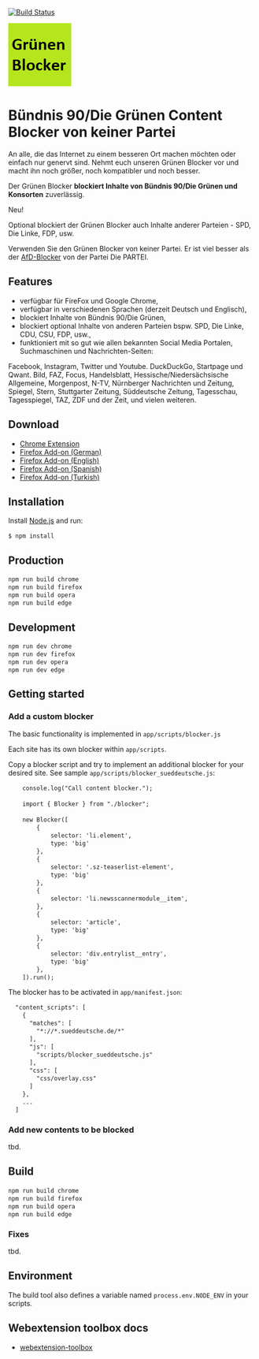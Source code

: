 [![Build Status](https://travis-ci.com/keinepartei/gruenen-blocker-plugin.svg?branch=master)](https://travis-ci.com/keinepartei/gruenen-blocker-plugin)

![Bündnis 90/Die Grünen Content Blocker](app/images/icon-128.png)

# Bündnis 90/Die Grünen Content Blocker von keiner Partei

An alle, die das Internet zu einem besseren Ort machen möchten oder einfach nur genervt sind.
Nehmt euch unseren Grünen Blocker vor und macht ihn noch größer, noch kompatibler und noch besser.

Der Grünen Blocker **blockiert Inhalte von Bündnis 90/Die Grünen und Konsorten** zuverlässig.

Neu!

Optional blockiert der Grünen Blocker auch Inhalte anderer Parteien - SPD, Die Linke, FDP, usw.

Verwenden Sie den Grünen Blocker von keiner Partei. Er ist viel besser als der [AfD-Blocker](https://github.com/dieparteidiepartei/afd-blocker-plugin) von der Partei Die PARTEI.

## Features

- verfügbar für FireFox und Google Chrome,
- verfügbar in verschiedenen Sprachen (derzeit Deutsch und Englisch),
- blockiert Inhalte von Bündnis 90/Die Grünen,
- blockiert optional Inhalte von anderen Parteien bspw. SPD, Die Linke, CDU, CSU, FDP, usw.,
- funktioniert mit so gut wie allen bekannten Social Media Portalen, Suchmaschinen und Nachrichten-Seiten:

Facebook, Instagram, Twitter und Youtube. DuckDuckGo, Startpage und Qwant. Bild, FAZ, Focus, Handelsblatt, Hessische/Niedersächsische Allgemeine, Morgenpost, N-TV, Nürnberger Nachrichten und Zeitung, Spiegel, Stern, Stuttgarter Zeitung, Süddeutsche Zeitung, Tagesschau, Tagesspiegel, TAZ, ZDF und der Zeit, und vielen weiteren.

## Download

- [Chrome Extension](https://chrome.google.com/webstore/detail/gr%C3%BCnen-blocker/hhpcjimcpbbihmamgphcafoeohhblmpo)
- [Firefox Add-on (German)](https://addons.mozilla.org/de/firefox/addon/gr%C3%BCnen-content-blocker/)
- [Firefox Add-on (English)](https://addons.mozilla.org/en-US/firefox/addon/gr%C3%BCnen-content-blocker/)
- [Firefox Add-on (Spanish)](https://addons.mozilla.org/es/firefox/addon/gr%C3%BCnen-content-blocker/)
- [Firefox Add-on (Turkish)](https://addons.mozilla.org/tr/firefox/addon/gr%C3%BCnen-content-blocker/)

## Installation

Install [Node.js](https://nodejs.org/en/) and run:

	$ npm install

## Production

    npm run build chrome
    npm run build firefox
    npm run build opera
    npm run build edge

## Development

    npm run dev chrome
    npm run dev firefox
    npm run dev opera
    npm run dev edge

## Getting started

### Add a custom blocker

The basic functionality is implemented in `app/scripts/blocker.js`

Each site has its own blocker within `app/scripts`.

Copy a blocker script and try to implement an additional blocker for your desired site. See sample `app/scripts/blocker_sueddeutsche.js`:

		console.log("Call content blocker.");
		
		import { Blocker } from "./blocker";
		
		new Blocker([
		    {
		        selector: 'li.element',
		        type: 'big'
		    },
		    {
		        selector: '.sz-teaserlist-element',
		        type: 'big'
		    },
		    {
		        selector: 'li.newsscannermodule__item',
		    },
		    {
		        selector: 'article',
		        type: 'big'
		    },
		    {
		        selector: 'div.entrylist__entry',
		        type: 'big'
		    },
		]).run();

The blocker has to be activated in `app/manifest.json`:

      "content_scripts": [
        {
          "matches": [
            "*://*.sueddeutsche.de/*"
          ],
          "js": [
            "scripts/blocker_sueddeutsche.js"
          ],
          "css": [
            "css/overlay.css"
          ]
        },
        ...
      ]

### Add new contents to be blocked

tbd.

## Build

    npm run build chrome
    npm run build firefox
    npm run build opera
    npm run build edge

### Fixes

tbd.

## Environment

The build tool also defines a variable named `process.env.NODE_ENV` in your scripts.

## Webextension toolbox docs

* [webextension-toolbox](https://github.com/HaNdTriX/webextension-toolbox)
